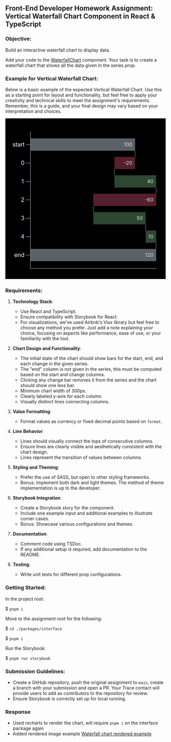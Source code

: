 ## Front-End Developer Homework Assignment: Vertical Waterfall Chart Component in React & TypeScript

### Objective:
Build an interactive waterfall chart to display data. 

Add your code to the [WaterfallChart](/packages/interface/src/charts/WaterfallChart/WaterfallChart.tsx) component. Your task is to create a waterfall chart that shows all the data given in the series prop. 

### Example for Vertical Waterfall Chart:

Below is a basic example of the expected Vertical Waterfall Chart. Use this as a starting point for layout and functionality, but feel free to apply your creativity and technical skills to meet the assignment's requirements. Remember, this is a guide, and your final design may vary based on your interpretation and choices.

![Waterfall chart](/images/waterfallchart.png)

### Requirements:

1. **Technology Stack**:
   - Use React and TypeScript.
   - Ensure compatibility with Storybook for React.
   - For visualizations, we've used Airbnb's Visx library but feel free to choose any method you prefer. Just add a note explaining your choice, focusing on aspects like performance, ease of use, or your familiarity with the tool.

1. **Chart Design and Functionality**:
   - The initial state of the chart should show bars for the start, end, and each change in the given series.
   - The "end" column is not given in the series, this must be computed based on the start and change columns.
   - Clicking any change bar removes it from the series and the chart should show one less bar.
   - Minimum chart width of 300px.
   - Clearly labeled y-axis for each column.
   - Visually distinct lines connecting columns.

1. **Value Formatting**:
   - Format values as currency or fixed decimal points based on `format`.

1. **Line Behavior**:
   - Lines should visually connect the tops of consecutive columns.
   - Ensure lines are clearly visible and aesthetically consistent with the chart design.
   - Lines represent the transition of values between columns.

1. **Styling and Theming**:
   - Prefer the use of SASS, but open to other styling frameworks.
   - Bonus: Implement both dark and light themes. The method of theme implementation is up to the developer.

1. **Storybook Integration**:
   - Create a Storybook story for the component.
   - Include one example input and additional examples to illustrate corner cases.
   - Bonus: Showcase various configurations and themes.

1. **Documentation**:
   - Comment code using TSDoc.
   - If any additional setup is required, add documentation to the README.

1. **Testing**:
   - Write unit tests for different prop configurations.

### Getting Started:
In the project root: 

$ `pnpm i`

Move to the assignment root for the following:

$ `cd ./packages/interface`

$ `pnpm i`

Run the Storybook:

$ `pnpm run storybook`

### Submission Guidelines:

- Create a GitHub repository, push the original assignment to `main`, create a branch with your submission and open a PR. Your Trace contact will provide users to add as contributors to the repository for review. 
- Ensure Storybook is correctly set up for local running.

### Response

- Used recharts to render the chart, will require `pnpm i` on the interface package again
- Added rendered image example [Waterfall chart rendered example](/images/waterfallchart_rendered.png)
